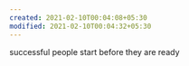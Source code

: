 ```yaml
---
created: 2021-02-10T00:04:08+05:30
modified: 2021-02-10T00:04:32+05:30
---
```


successful people start before they are ready